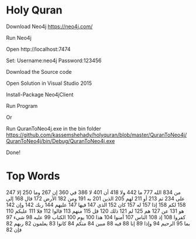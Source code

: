 # Holy Quran 

Download Neo4j
https://neo4j.com/

Run Neo4j 

Open http://localhost:7474

Set:
Username:neo4j
Password:123456

Download the Source code

Open Solution in Visual Studio 2015

Install-Package Neo4jClient

Run Program

Or 

Run  QuranToNeo4j.exe in the bin folder 
https://github.com/kassemshehady/holyquran/blob/master/QuranToNeo4j/QuranToNeo4j/bin/Debug/QuranToNeo4j.exe


Done!


# Top Words

من	834
الله	777
ما	442
ولا	418
أن	401
لا	386
في	360
إن	267
وما	250
إلا	247
على	234
ثم	213
أو	211
لهم	205
الذين	201
به	191
ومن	182
الأرض	172
قال	168
إلى	158
لكم	158
إذا	157
له	157
كان	152
الذي	147
فيها	147
عليهم	144
ربك	142
وإن	142
هو	131
عن	127
هم	125
لم	121
ذلك	120
قل	115
منهم	113
قالوا	112
فلا	111
عليكم	110
كفروا	108
إذ	108
الناس	107
آمنوا	104
هذا	100
يوم	100
الكتاب	99
عليه	98
شيء	97
بما	95
الرحيم	94
وإذا	89
إنا	88
فيه	88
مبين	84
منكم	84
كانوا	83
يعلمون	82
ربهم	82
فإن	82
